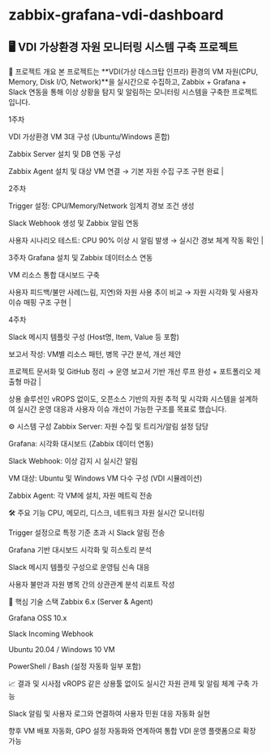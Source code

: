 # zabbix-grafana-vdi-dashboard
## 🖥️ VDI 가상환경 자원 모니터링 시스템 구축 프로젝트
📌 프로젝트 개요
본 프로젝트는 **VDI(가상 데스크탑 인프라) 환경의 VM 자원(CPU, Memory, Disk I/O, Network)**을 실시간으로 수집하고,
Zabbix + Grafana + Slack 연동을 통해 이상 상황을 탐지 및 알림하는 모니터링 시스템을 구축한 프로젝트입니다.

1주차

VDI 가상환경 VM 3대 구성 (Ubuntu/Windows 혼합)

Zabbix Server 설치 및 DB 연동 구성

Zabbix Agent 설치 및 대상 VM 연결
→ 기본 자원 수집 구조 구현 완료 |

2주차

Trigger 설정: CPU/Memory/Network 임계치 경보 조건 생성

Slack Webhook 생성 및 Zabbix 알림 연동

사용자 시나리오 테스트: CPU 90% 이상 시 알림 발생
→ 실시간 경보 체계 작동 확인 |

3주차
Grafana 설치 및 Zabbix 데이터소스 연동

VM 리소스 통합 대시보드 구축

사용자 피드백/불만 사례(느림, 지연)와 자원 사용 추이 비교
→ 자원 시각화 및 사용자 이슈 매핑 구조 구현 |

4주차

Slack 메시지 템플릿 구성 (Host명, Item, Value 등 포함)

보고서 작성: VM별 리소스 패턴, 병목 구간 분석, 개선 제안

프로젝트 문서화 및 GitHub 정리
→ 운영 보고서 기반 개선 루프 완성 + 포트폴리오 제출형 마감 |

상용 솔루션인 vROPS 없이도, 오픈소스 기반의 자원 추적 및 시각화 시스템을 설계하여
실시간 운영 대응과 사용자 이슈 개선이 가능한 구조를 목표로 했습니다.

⚙️ 시스템 구성
Zabbix Server: 자원 수집 및 트리거/알림 설정 담당

Grafana: 시각화 대시보드 (Zabbix 데이터 연동)

Slack Webhook: 이상 감지 시 실시간 알림

VM 대상: Ubuntu 및 Windows VM 다수 구성 (VDI 시뮬레이션)

Zabbix Agent: 각 VM에 설치, 자원 메트릭 전송

🛠️ 주요 기능
CPU, 메모리, 디스크, 네트워크 자원 실시간 모니터링

Trigger 설정으로 특정 기준 초과 시 Slack 알림 전송

Grafana 기반 대시보드 시각화 및 히스토리 분석

Slack 메시지 템플릿 구성으로 운영팀 신속 대응

사용자 불만과 자원 병목 간의 상관관계 분석 리포트 작성

🧪 핵심 기술 스택
Zabbix 6.x (Server & Agent)

Grafana OSS 10.x

Slack Incoming Webhook

Ubuntu 20.04 / Windows 10 VM

PowerShell / Bash (설정 자동화 일부 포함)

📈 결과 및 시사점
vROPS 같은 상용툴 없이도 실시간 자원 관제 및 알림 체계 구축 가능

Slack 알림 및 사용자 로그와 연결하여 사용자 민원 대응 자동화 실현

향후 VM 배포 자동화, GPO 설정 자동화와 연계하여 통합 VDI 운영 플랫폼으로 확장 가능
